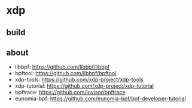 # xdp

## build

## about

* libbpf: https://github.com/libbpf/libbpf
* bpftool: https://github.com/libbpf/bpftool
* xdp-tools: https://github.com/xdp-project/xdp-tools
* xdp-tutorial: https://github.com/xdp-project/xdp-tutorial
* bpftrace: https://github.com/iovisor/bpftrace
* eunomia-bpf: https://github.com/eunomia-bpf/bpf-developer-tutorial